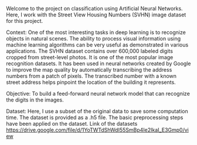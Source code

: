 Welcome to the project on classification using Artificial Neural Networks. Here, I work with the Street View Housing Numbers (SVHN) image dataset for this project.

Context: One of the most interesting tasks in deep learning is to recognize objects in natural scenes. The ability to process visual information using machine learning algorithms can be very useful as demonstrated in various applications.
The SVHN dataset contains over 600,000 labeled digits cropped from street-level photos. It is one of the most popular image recognition datasets. It has been used in neural networks created by Google to improve the map quality by automatically transcribing the address numbers from a patch of pixels. The transcribed number with a known street address helps pinpoint the location of the building it represents.

Objective: To build a feed-forward neural network model that can recognize the digits in the images.

Dataset: Here, I use a subset of the original data to save some computation time. The dataset is provided as a .h5 file. The basic preprocessing steps have been applied on the dataset. Link of the datasets https://drive.google.com/file/d/1YoTWTdShWdI55SmBp4Ie2IkaI_E3Gmp0/view
